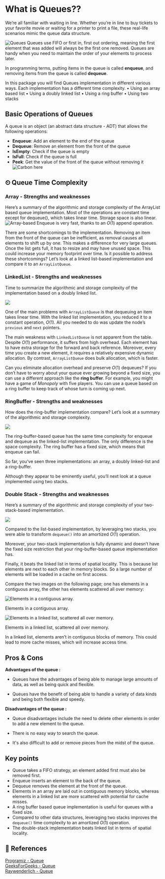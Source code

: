 
# What is Queues??
We’re all familiar with waiting in line. Whether you’re in line to buy tickets to your favorite movie or waiting for a printer to print a file, these real-life scenarios mimic the queue data structure.

![Queues](https://camo.githubusercontent.com/46ebac23737eb3d50697777449d714468a10757c47e5c7578c2df3c1cf205ec6/687474703a2f2f692e67697068792e636f6d2f3130306d684554714b594a4e66322e676966)
Queues use FIFO or first in, first out ordering, meaning the first element that was added will always be the first one removed. Queues are handy when you need to maintain the order of your elements to process later.

In programming terms, putting items in the queue is called  **enqueue**, and removing items from the queue is called  **dequeue**.


In this package you will find Queues implementation in different various ways.
Each implementation has a different time complexity.
•  Using an array based list
•  Using a doubly linked list
•  Using a ring buffer
•  Using two stacks
## Basic Operations of Queues
A queue is an object (an abstract data structure - ADT) that allows the following operations:

-   **Enqueue**: Add an element to the end of the queue
-   **Dequeue**: Remove an element from the front of the queue
-   **IsEmpty**: Check if the queue is empty
-   **IsFull**: Check if the queue is full
-   **Peek**: Get the value of the front of the queue without removing it
![Carbon here](https://i.imgur.com/oTW007a.png)
## ⏲ Queue Time Complexity

### Array - Strengths and weaknesses
Here’s a summary of the algorithmic and storage complexity of the ArrayList based queue implementation. Most of the operations are constant time except for dequeue(), which takes linear time. Storage space is also linear.
![Array-based](https://assets.alexandria.raywenderlich.com/books/dsk/images/c15c2bc2e699d4edd2a0672a19138cedfbe2db27d8267796622e39a266e624a6/original.png)
Enqueue is very fast, thanks to an  _O_(1) append operation.

There are some shortcomings to the implementation. Removing an item from the front of the queue can be inefficient, as removal causes all elements to shift up by one. This makes a difference for very large queues. Once the list gets full, it has to resize and may have unused space. This could increase your memory footprint over time. Is it possible to address these shortcomings? Let’s look at a linked list-based implementation and compare it to an  `ArrayListQueue`.

### LinkedList - Strengths and weaknesses

Time to summarize the algorithmic and storage complexity of the implementation based on a doubly linked list.

![](https://assets.alexandria.raywenderlich.com/books/dsk/images/d509e4b840159746506a709f304c58a672a4bde827872861e1d629f85c6f8944/original.png)

One of the main problems with  `ArrayListQueue`  is that dequeuing an item takes linear time. With the linked list implementation, you reduced it to a constant operation,  _O_(1). All you needed to do was update the node’s  `previous`  and  `next`  pointers.

The main weakness with  `LinkedListQueue`  is not apparent from the table. Despite  _O_(1) performance, it suffers from high overhead. Each element has to have extra storage for the forward and back reference. Moreover, every time you create a new element, it requires a relatively expensive dynamic allocation. By contrast,  `ArrayListQueue`  does bulk allocation, which is faster.

Can you eliminate allocation overhead and preserve  _O_(1) dequeues? If you don’t have to worry about your queue ever growing beyond a fixed size, you can use a different approach like the  **ring buffer**. For example, you might have a game of  _Monopoly_  with five players. You can use a queue based on a ring buffer to keep track of whose turn is coming up next.


### RingBuffer - Strengths and weaknesses

How does the ring-buffer implementation compare? Let’s look at a summary of the algorithmic and storage complexity.

![](https://assets.alexandria.raywenderlich.com/books/dsk/images/a2f9ece55f108c9585d2a748dde0a89a5a8e318215a16378e0f29d5f46f56a02/original.png)

The ring-buffer-based queue has the same time complexity for enqueue and dequeue as the linked-list implementation. The only difference is the space complexity. The ring buffer has a fixed size, which means that enqueue can fail.

So far, you’ve seen three implementations: an array, a doubly linked-list and a ring-buffer.

Although they appear to be eminently useful, you’ll next look at a queue implemented using two stacks.

### Double Stack - Strengths and weaknesses

Here’s a summary of the algorithmic and storage complexity of your two-stack-based implementation.

![](https://assets.alexandria.raywenderlich.com/books/dsk/images/9200faa2c532ae7970ef7166f0e1e6c5e3bcb0475ffbd96e569f2d77083f0942/original.png)

Compared to the list-based implementation, by leveraging two stacks, you were able to transform  `dequeue()`  into an amortized  _O_(1) operation.

Moreover, your two-stack implementation is fully dynamic and doesn’t have the fixed size restriction that your ring-buffer-based queue implementation has.

Finally, it beats the linked list in terms of spatial locality. This is because list elements are next to each other in memory blocks. So a large number of elements will be loaded in a cache on first access.

Compare the two images on the following page; one has elements in a contiguous array, the other has elements scattered all over memory:

![Elements in a contiguous array.](https://assets.alexandria.raywenderlich.com/books/dsk/images/e04a3c4918ef543bcd4a68bf31275ab234344c3c43b0e37fff799064de6ea67e/original.png "Elements in a contiguous array.")

Elements in a contiguous array.

![Elements in a linked list, scattered all over memory.](https://assets.alexandria.raywenderlich.com/books/dsk/images/049b9da346150db61e96bf046902c0b5aa9a6571109396a974d85997586bbd4a/original.png "Elements in a linked list, scattered all over memory.")

Elements in a linked list, scattered all over memory.

In a linked list, elements aren’t in contiguous blocks of memory. This could lead to more cache misses, which will increase access time.

## Pros & Cons
**Advantages of the queue :**

-   Queues have the advantages of being able to manage large amounts of data, as well as being quick and flexible.

-   Queues have the benefit of being able to handle a variety of data kinds and being both flexible and speedy.

**Disadvantages of the queue :**

-   Queue disadvantages include the need to delete other elements in order to add a new element to the queue.

-   There is no easy way to search the queue.

-   It's also difficult to add or remove pieces from the midst of the queue.


## Key points

-   Queue takes a FIFO strategy, an element added first must also be removed first.
-   Enqueue inserts an element to the back of the queue.
-   Dequeue removes the element at the front of the queue.
-   Elements in an array are laid out in contiguous memory blocks, whereas elements in a linked list are more scattered with potential for cache misses.
-   A ring buffer based queue implementation is useful for queues with a fixed size.
-   Compared to other data structures, leveraging two stacks improves the  `dequeue()`  time complexity to an amortized  _O_(1) operation.
-   The double-stack implementation beats linked list in terms of spatial locality.

## 📒 References 
[Programiz - Queue](https://www.programiz.com/dsa/queue)\
[GeeksForGeeks - Queue](https://www.geeksforgeeks.org/queue-data-structure/?ref=gcse)\
[Raywenderlich - Queue](https://www.raywenderlich.com/books/data-structures-algorithms-in-kotlin/v1.0/chapters/5-queues#toc-chapter-008-anchor-001)

